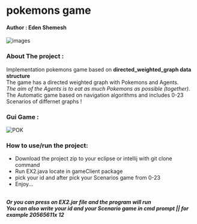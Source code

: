 # pokemons game

#### Author : Eden Shemesh

![images](https://user-images.githubusercontent.com/73124928/102684595-8eda0800-41e2-11eb-9000-a5af00627b81.jpg)

### About The project : 

 Implementation pokemons game based on __directed_weighted_graph data structure__ <br/>
 The game has a directed weighted graph with Pokemons and Agents.<br/>
 <em>The aim of the Agents is to eat as much Pokemons as possible (together)</em>.<br/>
 The Automatic game based on navigation algorithms and includes 0-23  Scenarios of differnet graphs !
 
### Gui  Game : 
![POK](https://user-images.githubusercontent.com/73124928/102685585-8c7bac00-41ea-11eb-845d-de6f76ed12e9.png)

### How to use/run the project:
<ul> 
<li>Download the project zip to your eclipse or intellij with git clone command </li>
<li> Run EX2.java locate in gameClient package</li>
<li>pick your id and after pick your Scenarios game from 0-23 </li>
<li>Enjoy...</li>
</ul>
<br/>
<strong><em>Or you can press on  EX2.jar file and the program will run</em></strong> <br/> 
<strong><em>You can also write your id and your Scenario game in cmd prompt || for example 20565611x 12 </em></strong> <br/> 


